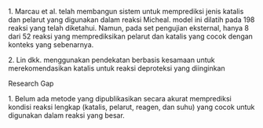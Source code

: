 1\. Marcau et al. telah membangun sistem untuk memprediksi jenis katalis dan pelarut yang digunakan dalam reaksi Micheal. model ini dilatih pada 198 reaksi yang telah diketahui. Namun, pada set pengujian eksternal, hanya 8 dari 52 reaksi yang memprediksikan pelarut dan katalis yang cocok dengan konteks yang sebenarnya.

2\. Lin dkk. menggunakan pendekatan berbasis kesamaan untuk merekomendasikan katalis untuk reaksi deproteksi yang diinginkan

Research Gap

1\. Belum ada metode yang dipublikasikan secara akurat memprediksi kondisi reaksi lengkap (katalis, pelarut, reagen, dan suhu) yang cocok untuk digunakan dalam reaksi yang besar.